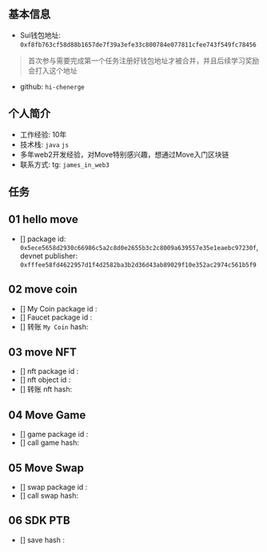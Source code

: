 ## 基本信息
- Sui钱包地址: `0xf8fb763cf58d88b1657de7f39a3efe33c800784e077811cfee743f549fc78456`
> 首次参与需要完成第一个任务注册好钱包地址才被合并，并且后续学习奖励会打入这个地址
- github: `hi-chenerge`

## 个人简介
- 工作经验: 10年
- 技术栈: `java` `js`
- 多年web2开发经验，对Move特别感兴趣，想通过Move入门区块链
- 联系方式: tg: `james_in_web3` 

## 任务

##   01 hello move  
- [] package id: `0x5ece5658d2930c66986c5a2c8d0e2655b3c2c8009a639557e35e1eaebc97230f`, devnet publisher: `0xfffee58fd4622957d1f4d2582ba3b2d36d43ab89029f10e352ac2974c561b5f9`

##   02 move coin
- [] My Coin package id : 
- [] Faucet package id : 
- [] 转账 `My Coin` hash:

##   03 move NFT
- [] nft package id :
- [] nft object id : 
- [] 转账 nft  hash:

##   04 Move Game
- [] game package id :
- [] call game hash:

##   05 Move Swap
- [] swap package id :
- [] call swap hash:

##   06 SDK PTB
- [] save hash :
